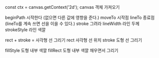const ctx = canvas.getContext('2d'); canvas 객체 가져오기

beginPath 시작한다 (없으면 다른 값에 영향을 준다.)
moveTo 시작점
lineTo 종료점 (lineTo를 계속 쓰면 선을 이을 수 있다.)
stroke 그려라
lineWidth 라인 두께
strokeStyle 라인 색깔


rect + stroke = 사각형 선 그리기
rect 사각형 선 위치
stroke 도형 선 그리기


fillStyle 도형 내부 색깔
fillRect 도형 내부 색깔 채우면서 그리기

